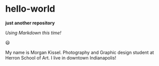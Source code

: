 # hello-world
**just another repository**

*Using Markdown this time!*

:smiley:



My name is Morgan Kissel. Photography and Graphic design student at Herron School of Art.
I live in downtown Indianapolis!